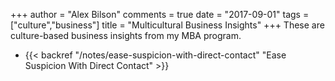 +++
author = "Alex Bilson"
comments = true
date = "2017-09-01"
tags = ["culture","business"]
title = "Multicultural Business Insights"
+++
These are culture-based business insights from my MBA program.

- {{< backref "/notes/ease-suspicion-with-direct-contact" "Ease Suspicion With Direct Contact" >}}
